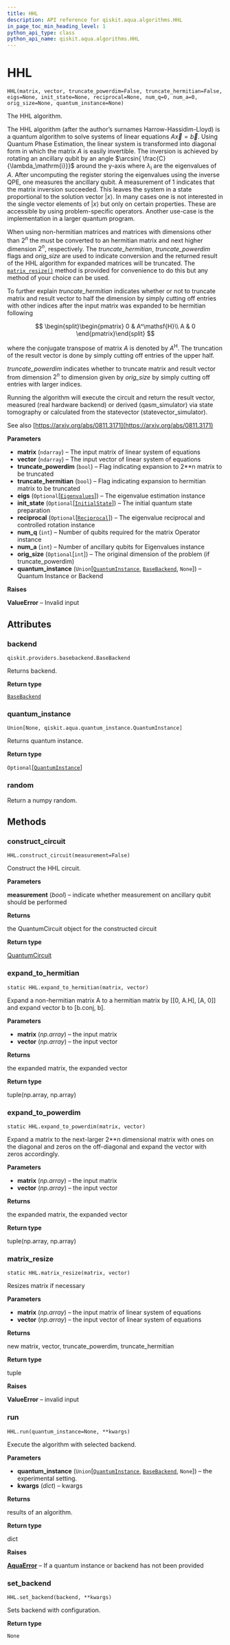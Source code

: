 ```yaml
---
title: HHL
description: API reference for qiskit.aqua.algorithms.HHL
in_page_toc_min_heading_level: 1
python_api_type: class
python_api_name: qiskit.aqua.algorithms.HHL
---
```


# HHL

<span id="qiskit.aqua.algorithms.HHL" />

`HHL(matrix, vector, truncate_powerdim=False, truncate_hermitian=False, eigs=None, init_state=None, reciprocal=None, num_q=0, num_a=0, orig_size=None, quantum_instance=None)`

The HHL algorithm.

The HHL algorithm (after the author’s surnames Harrow-Hassidim-Lloyd) is a quantum algorithm to solve systems of linear equations $A\overrightarrow{x}=\overrightarrow{b}$. Using Quantum Phase Estimation, the linear system is transformed into diagonal form in which the matrix $A$ is easily invertible. The inversion is achieved by rotating an ancillary qubit by an angle $\arcsin{ \frac{C}{\lambda_\mathrm{i}}}$ around the y-axis where $\lambda_\mathrm{i}$ are the eigenvalues of $A$. After uncomputing the register storing the eigenvalues using the inverse QPE, one measures the ancillary qubit. A measurement of 1 indicates that the matrix inversion succeeded. This leaves the system in a state proportional to the solution vector $|x\rangle$. In many cases one is not interested in the single vector elements of $|x\rangle$ but only on certain properties. These are accessible by using problem-specific operators. Another use-case is the implementation in a larger quantum program.

When using non-hermitian matrices and matrices with dimensions other than $2^{n}$ the must be converted to an hermitian matrix and next higher dimension $2^{n}$, respectively. The *truncate\_hermitian*, *truncate\_powerdim* flags and *orig\_size* are used to indicate conversion and the returned result of the HHL algorithm for expanded matrices will be truncated. The [`matrix_resize()`](qiskit.aqua.algorithms.HHL#matrix_resize "qiskit.aqua.algorithms.HHL.matrix_resize") method is provided for convenience to do this but any method of your choice can be used.

To further explain *truncate\_hermitian* indicates whether or not to truncate matrix and result vector to half the dimension by simply cutting off entries with other indices after the input matrix was expanded to be hermitian following

$$
\begin{split}\begin{pmatrix}
0 & A^\mathsf{H}\\
A & 0
\end{pmatrix}\end{split}
$$

where the conjugate transpose of matrix $A$ is denoted by $A^\mathsf{H}$. The truncation of the result vector is done by simply cutting off entries of the upper half.

*truncate\_powerdim* indicates whether to truncate matrix and result vector from dimension $2^{n}$ to dimension given by *orig\_size* by simply cutting off entries with larger indices.

Running the algorithm will execute the circuit and return the result vector, measured (real hardware backend) or derived (qasm\_simulator) via state tomography or calculated from the statevector (statevector\_simulator).

See also [https://arxiv.org/abs/0811.3171](https://arxiv.org/abs/0811.3171)

**Parameters**

*   **matrix** (`ndarray`) – The input matrix of linear system of equations
*   **vector** (`ndarray`) – The input vector of linear system of equations
*   **truncate\_powerdim** (`bool`) – Flag indicating expansion to 2\*\*n matrix to be truncated
*   **truncate\_hermitian** (`bool`) – Flag indicating expansion to hermitian matrix to be truncated
*   **eigs** (`Optional`\[[`Eigenvalues`](qiskit.aqua.components.eigs.Eigenvalues "qiskit.aqua.components.eigs.eigs.Eigenvalues")]) – The eigenvalue estimation instance
*   **init\_state** (`Optional`\[[`InitialState`](qiskit.aqua.components.initial_states.InitialState "qiskit.aqua.components.initial_states.initial_state.InitialState")]) – The initial quantum state preparation
*   **reciprocal** (`Optional`\[[`Reciprocal`](qiskit.aqua.components.reciprocals.Reciprocal "qiskit.aqua.components.reciprocals.reciprocal.Reciprocal")]) – The eigenvalue reciprocal and controlled rotation instance
*   **num\_q** (`int`) – Number of qubits required for the matrix Operator instance
*   **num\_a** (`int`) – Number of ancillary qubits for Eigenvalues instance
*   **orig\_size** (`Optional`\[`int`]) – The original dimension of the problem (if truncate\_powerdim)
*   **quantum\_instance** (`Union`\[[`QuantumInstance`](qiskit.aqua.QuantumInstance "qiskit.aqua.quantum_instance.QuantumInstance"), [`BaseBackend`](qiskit.providers.BaseBackend "qiskit.providers.basebackend.BaseBackend"), `None`]) – Quantum Instance or Backend

**Raises**

**ValueError** – Invalid input

## Attributes

### backend

<span id="qiskit.aqua.algorithms.HHL.backend" />

`qiskit.providers.basebackend.BaseBackend`

Returns backend.

**Return type**

[`BaseBackend`](qiskit.providers.BaseBackend "qiskit.providers.basebackend.BaseBackend")

### quantum\_instance

<span id="qiskit.aqua.algorithms.HHL.quantum_instance" />

`Union[None, qiskit.aqua.quantum_instance.QuantumInstance]`

Returns quantum instance.

**Return type**

`Optional`\[[`QuantumInstance`](qiskit.aqua.QuantumInstance "qiskit.aqua.quantum_instance.QuantumInstance")]

### random

Return a numpy random.

## Methods

### construct\_circuit

<span id="qiskit.aqua.algorithms.HHL.construct_circuit" />

`HHL.construct_circuit(measurement=False)`

Construct the HHL circuit.

**Parameters**

**measurement** (*bool*) – indicate whether measurement on ancillary qubit should be performed

**Returns**

the QuantumCircuit object for the constructed circuit

**Return type**

[QuantumCircuit](qiskit.circuit.QuantumCircuit "qiskit.circuit.QuantumCircuit")

### expand\_to\_hermitian

<span id="qiskit.aqua.algorithms.HHL.expand_to_hermitian" />

`static HHL.expand_to_hermitian(matrix, vector)`

Expand a non-hermitian matrix A to a hermitian matrix by \[\[0, A.H], \[A, 0]] and expand vector b to \[b.conj, b].

**Parameters**

*   **matrix** (*np.array*) – the input matrix
*   **vector** (*np.array*) – the input vector

**Returns**

the expanded matrix, the expanded vector

**Return type**

tuple(np.array, np.array)

### expand\_to\_powerdim

<span id="qiskit.aqua.algorithms.HHL.expand_to_powerdim" />

`static HHL.expand_to_powerdim(matrix, vector)`

Expand a matrix to the next-larger 2\*\*n dimensional matrix with ones on the diagonal and zeros on the off-diagonal and expand the vector with zeros accordingly.

**Parameters**

*   **matrix** (*np.array*) – the input matrix
*   **vector** (*np.array*) – the input vector

**Returns**

the expanded matrix, the expanded vector

**Return type**

tuple(np.array, np.array)

### matrix\_resize

<span id="qiskit.aqua.algorithms.HHL.matrix_resize" />

`static HHL.matrix_resize(matrix, vector)`

Resizes matrix if necessary

**Parameters**

*   **matrix** (*np.array*) – the input matrix of linear system of equations
*   **vector** (*np.array*) – the input vector of linear system of equations

**Returns**

new matrix, vector, truncate\_powerdim, truncate\_hermitian

**Return type**

tuple

**Raises**

**ValueError** – invalid input

### run

<span id="qiskit.aqua.algorithms.HHL.run" />

`HHL.run(quantum_instance=None, **kwargs)`

Execute the algorithm with selected backend.

**Parameters**

*   **quantum\_instance** (`Union`\[[`QuantumInstance`](qiskit.aqua.QuantumInstance "qiskit.aqua.quantum_instance.QuantumInstance"), [`BaseBackend`](qiskit.providers.BaseBackend "qiskit.providers.basebackend.BaseBackend"), `None`]) – the experimental setting.
*   **kwargs** (*dict*) – kwargs

**Returns**

results of an algorithm.

**Return type**

dict

**Raises**

[**AquaError**](qiskit.aqua.AquaError "qiskit.aqua.AquaError") – If a quantum instance or backend has not been provided

### set\_backend

<span id="qiskit.aqua.algorithms.HHL.set_backend" />

`HHL.set_backend(backend, **kwargs)`

Sets backend with configuration.

**Return type**

`None`

